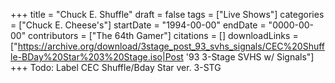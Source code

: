 +++
title = "Chuck E. Shuffle"
draft = false
tags = ["Live Shows"]
categories = ["Chuck E. Cheese's"]
startDate = "1994-00-00"
endDate = "0000-00-00"
contributors = ["The 64th Gamer"]
citations = []
downloadLinks = ["https://archive.org/download/3stage_post_93_svhs_signals/CEC%20Shuffle-BDay%20Star%203%20Stage.iso|Post '93 3-Stage SVHS w/ Signals"]
+++
Todo: Label
CEC Shuffle/Bday Star
ver. 3-STG
